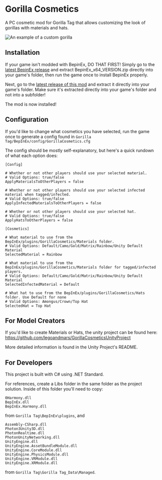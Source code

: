# Gorilla Cosmetics

A PC cosmetic mod for Gorilla Tag that allows customizing the look of gorillas with materials and hats.

![An example of a custom gorilla](https://user-images.githubusercontent.com/34404266/108779287-7c9a8400-751b-11eb-8a9c-e279aaddf6dc.png)

## Installation

If your game isn't modded with BepinEx, DO THAT FIRST! Simply go to the [latest BepinEx release](https://github.com/BepInEx/BepInEx/releases) and extract BepinEx_x64_VERSION.zip directly into your game's folder, then run the game once to install BepinEx properly.

Next, go to the [latest release of this mod](https://github.com/legoandmars/GorillaCosmetics/releases/latest) and extract it directly into your game's folder. Make sure it's extracted directly into your game's folder and not into a subfolder!

The mod is now installed!

## Configuration

 If you'd like to change what cosmetics you have selected, run the game once to generate a config found in `Gorilla Tag/BepInEx/config/GorillaCosmetics.cfg`

The config should be mostly self-explanatory, but here's a quick rundown of what each option does:
```
[Config]

# Whether or not other players should use your selected material.
# Valid Options: true/false
ApplyMaterialsToOtherPlayers = false

# Whether or not other players should use your selected infected material when tagged/infected.
# Valid Options: true/false
ApplyInfectedMaterialsToOtherPlayers = false

# Whether or not other players should use your selected hat.
# Valid Options: true/false
ApplyHatsToOtherPlayers = false

[Cosmetics]

# What material to use from the BepInEx/plugins/GorillaCosmetics/Materials folder.
# Valid Options: Default/Camo/Gold/Matrix/Rainbow/Unity Default Material
SelectedMaterial = Rainbow

# What material to use from the BepInEx/plugins/GorillaCosmetics/Materials folder for tagged/infected players.
# Valid Options: Default/Camo/Gold/Matrix/Rainbow/Unity Default Material
SelectedInfectedMaterial = Default

# What hat to use from the BepInEx/plugins/GorillaCosmetics/Hats folder. Use Default for none
# Valid Options: Amongus/Crown/Top Hat
SelectedHat = Top Hat
```

## For Model Creators

If you'd like to create Materials or Hats, the unity project can be found here: https://github.com/legoandmars/GorillaCosmeticsUnityProject

More detailed information is found in the Unity Project's README.

## For Developers
This project is built with C# using .NET Standard.

For references, create a Libs folder in the same folder as the project solution. Inside of this folder you'll need to copy:

```
0Harmony.dll
BepInEx.dll
BepInEx.Harmony.dll
``` 
from `Gorilla Tag\BepInEx\plugins`, and
```
Assembly-CSharp.dll
Photon3Unity3D.dll
PhotonRealtime.dll
PhotonUnityNetworking.dll
UnityEngine.dll
UnityEngine.AssetBundleModule.dll
UnityEngine.CoreModule.dll
UnityEngine.PhysicsModule.dll
UnityEngine.VRModule.dll 
UnityEngine.XRModule.dll 
``` 
from `Gorilla Tag\Gorilla Tag_Data\Managed`.